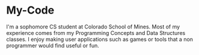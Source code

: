 # My-Code

I'm a sophomore CS student at Colorado School of Mines. Most of my experience comes from my Programming Concepts and Data Structures classes. I enjoy making user applications such as games or tools that a non programmer would find useful or fun.
